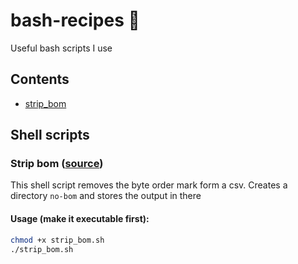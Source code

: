 # bash-recipes :bento:
Useful bash scripts I use

## Contents
* [strip_bom](#strip-bom-source)

## Shell scripts

### Strip bom ([source](strip_bom.sh))
This shell script removes the byte order mark form a csv. Creates a directory `no-bom` and stores the output in there

#### Usage (make it executable first):
```zsh
chmod +x strip_bom.sh
./strip_bom.sh
```
